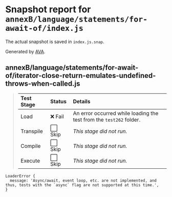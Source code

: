 # Snapshot report for `annexB/language/statements/for-await-of/index.js`

The actual snapshot is saved in `index.js.snap`.

Generated by [AVA](https://avajs.dev).

## annexB/language/statements/for-await-of/iterator-close-return-emulates-undefined-throws-when-called.js

> | Test Stage | Status | Details |
> | :-- | :-- | :-- |
> | Load | ❌ Fail | An error occurred while loading the test from the `test262` folder. |
> | Transpile | ⬜ Skip | *This stage did not run.* |
> | Compile | ⬜ Skip | *This stage did not run.* |
> | Execute | ⬜ Skip | *This stage did not run.* |

    LoaderError {
      message: 'Async/await, event loop, etc. are not implemented, and thus, tests with the `async` flag are not supported at this time.',
    }
